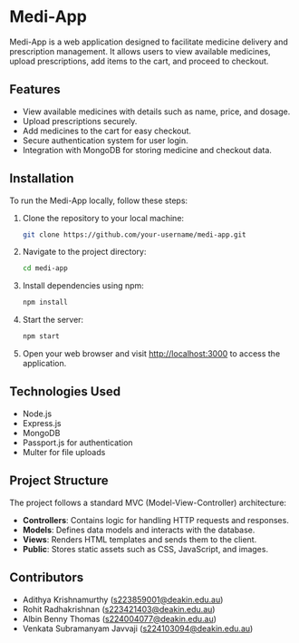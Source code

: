 # Medi-App

Medi-App is a web application designed to facilitate medicine delivery and prescription management. It allows users to view available medicines, upload prescriptions, add items to the cart, and proceed to checkout.

## Features

- View available medicines with details such as name, price, and dosage.
- Upload prescriptions securely.
- Add medicines to the cart for easy checkout.
- Secure authentication system for user login.
- Integration with MongoDB for storing medicine and checkout data.

## Installation

To run the Medi-App locally, follow these steps:

1. Clone the repository to your local machine:

   ```bash
   git clone https://github.com/your-username/medi-app.git
   ```

2. Navigate to the project directory:

   ```bash
   cd medi-app
   ```

3. Install dependencies using npm:

   ```bash
   npm install
   ```

4. Start the server:

   ```bash
   npm start
   ```

5. Open your web browser and visit [http://localhost:3000](http://localhost:3000) to access the application.

## Technologies Used

- Node.js
- Express.js
- MongoDB
- Passport.js for authentication
- Multer for file uploads

## Project Structure

The project follows a standard MVC (Model-View-Controller) architecture:

- **Controllers**: Contains logic for handling HTTP requests and responses.
- **Models**: Defines data models and interacts with the database.
- **Views**: Renders HTML templates and sends them to the client.
- **Public**: Stores static assets such as CSS, JavaScript, and images.

## Contributors

- Adithya Krishnamurthy (s223859001@deakin.edu.au)
- Rohit Radhakrishnan (s223421403@deakin.edu.au)
- Albin Benny Thomas (s224004077@deakin.edu.au)
- Venkata Subramanyam Javvaji (s224103094@deakin.edu.au)
